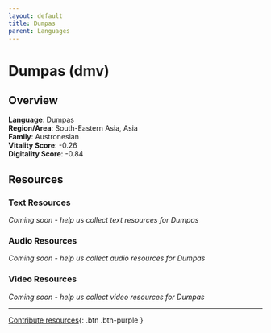 ```yaml
---
layout: default
title: Dumpas
parent: Languages
---
```


# Dumpas (dmv)

## Overview

**Language**: Dumpas  
**Region/Area**: South-Eastern Asia, Asia  
**Family**: Austronesian  
**Vitality Score**: -0.26  
**Digitality Score**: -0.84  

## Resources

### Text Resources
*Coming soon - help us collect text resources for Dumpas*

### Audio Resources
*Coming soon - help us collect audio resources for Dumpas*

### Video Resources
*Coming soon - help us collect video resources for Dumpas*

---

[Contribute resources](https://fairtrain.github.io/){: .btn .btn-purple }
